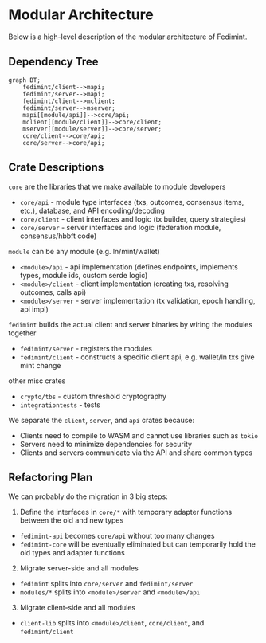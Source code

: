 # Modular Architecture
Below is a high-level description of the modular architecture of Fedimint.

## Dependency Tree
```mermaid
graph BT;
    fedimint/client-->mapi;
    fedimint/server-->mapi;
    fedimint/client-->mclient;
    fedimint/server-->mserver;
    mapi[[module/api]]-->core/api;
    mclient[[module/client]]-->core/client;
    mserver[[module/server]]-->core/server;
    core/client-->core/api;
    core/server-->core/api;
```

## Crate Descriptions
`core` are the libraries that we make available to module developers
- `core/api` - module type interfaces (txs, outcomes, consensus items, etc.), database, and API encoding/decoding
- `core/client` - client interfaces and logic (tx builder, query strategies)
- `core/server` - server interfaces and logic (federation module, consensus/hbbft code)

`module` can be any module (e.g. ln/mint/wallet)
- `<module>/api` - api implementation (defines endpoints, implements types, module ids, custom serde logic)
- `<module>/client` - client implementation (creating txs, resolving outcomes, calls api)
- `<module>/server` - server implementation (tx validation, epoch handling, api impl)

`fedimint` builds the actual client and server binaries by wiring the modules together
- `fedimint/server` - registers the modules
- `fedimint/client` - constructs a specific client api, e.g. wallet/ln txs give mint change

other misc crates
- `crypto/tbs` - custom threshold cryptography
- `integrationtests` - tests

We separate the `client`, `server`, and `api` crates because:
- Clients need to compile to WASM and cannot use libraries such as `tokio`
- Servers need to minimize dependencies for security
- Clients and servers communicate via the API and share common types

## Refactoring Plan
We can probably do the migration in 3 big steps:
1. Define the interfaces in `core/*` with temporary adapter functions between the old and new types
  - `fedimint-api` becomes `core/api` without too many changes
  - `fedimint-core` will be eventually eliminated but can temporarily hold the old types and adapter functions
2. Migrate server-side and all modules
  - `fedimint` splits into `core/server` and `fedimint/server`
  - `modules/*` splits into `<module>/server` and `<module>/api`
3. Migrate client-side and all modules
  - `client-lib` splits into `<module>/client`, `core/client`, and `fedimint/client`
